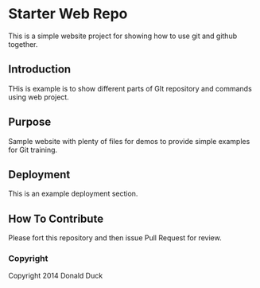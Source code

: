 # Starter Web Repo

This is a simple website project for showing how to use git and github together.

## Introduction

THis is example is to show different parts of GIt repository and commands using web project.

## Purpose

Sample website with plenty of files for demos to provide simple examples for Git training.

## Deployment

This is an example deployment section.

## How To Contribute

Please fort this repository and then issue Pull Request for review.
### Copyright
Copyright 2014 Donald Duck